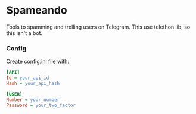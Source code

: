 # Spameando

Tools to spamming and trolling users on Telegram. This use telethon lib, so this isn't a bot.

### Config

Create config.ini file with:
```ini
[API]
Id = your_api_id
Hash = your_api_hash

[USER]
Number = your_number
Password = your_two_factor
```